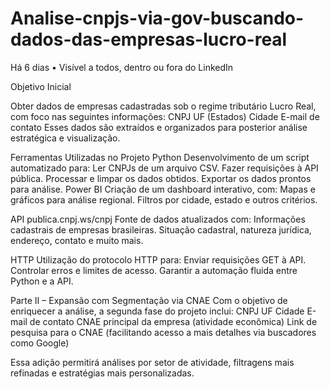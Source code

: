 ﻿# Analise-cnpjs-via-gov-buscando-dados-das-empresas-lucro-real
Há 6 dias • Visível a todos, dentro ou fora do LinkedIn

Objetivo Inicial

Obter dados de empresas cadastradas sob o regime tributário Lucro Real, com foco nas seguintes informações:
CNPJ
UF (Estados)
Cidade
E-mail de contato
Esses dados são extraídos e organizados para posterior análise estratégica e visualização.

Ferramentas Utilizadas no Projeto
Python
Desenvolvimento de um script automatizado para:
Ler CNPJs de um arquivo CSV.
Fazer requisições à API pública.
Processar e limpar os dados obtidos.
Exportar os dados prontos para análise.
Power BI
Criação de um dashboard interativo, com:
Mapas e gráficos para análise regional.
Filtros por cidade, estado e outros critérios.

API publica.cnpj.ws/cnpj
Fonte de dados atualizados com:
Informações cadastrais de empresas brasileiras.
Situação cadastral, natureza jurídica, endereço, contato e muito mais.

HTTP
Utilização do protocolo HTTP para:
Enviar requisições GET à API.
Controlar erros e limites de acesso.
Garantir a automação fluida entre Python e a API.

Parte II – Expansão com Segmentação via CNAE
Com o objetivo de enriquecer a análise, a segunda fase do projeto inclui:
CNPJ
UF
Cidade
E-mail de contato
CNAE principal da empresa (atividade econômica)
Link de pesquisa para o CNAE (facilitando acesso a mais detalhes via buscadores como Google)

Essa adição permitirá análises por setor de atividade, filtragens mais refinadas e estratégias mais personalizadas.
